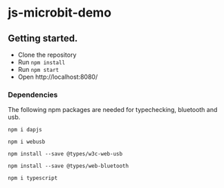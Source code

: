# js-microbit-demo

## Getting started.

- Clone the repository
- Run `npm install`
- Run `npm start`
- Open http://localhost:8080/

### Dependencies
The following npm packages are needed for typechecking, bluetooth and usb.
```shell
npm i dapjs
```
```shell
npm i webusb
```
```shell
npm install --save @types/w3c-web-usb
```
```shell
npm install --save @types/web-bluetooth
```
```shell
npm i typescript
```